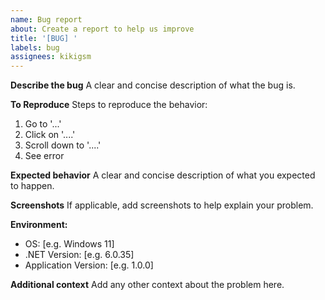 ```yaml
---
name: Bug report
about: Create a report to help us improve
title: '[BUG] '
labels: bug
assignees: kikigsm
---
```


**Describe the bug**
A clear and concise description of what the bug is.

**To Reproduce**
Steps to reproduce the behavior:
1. Go to '...'
2. Click on '....'
3. Scroll down to '....'
4. See error

**Expected behavior**
A clear and concise description of what you expected to happen.

**Screenshots**
If applicable, add screenshots to help explain your problem.

**Environment:**
 - OS: [e.g. Windows 11]
 - .NET Version: [e.g. 6.0.35]
 - Application Version: [e.g. 1.0.0]

**Additional context**
Add any other context about the problem here.
